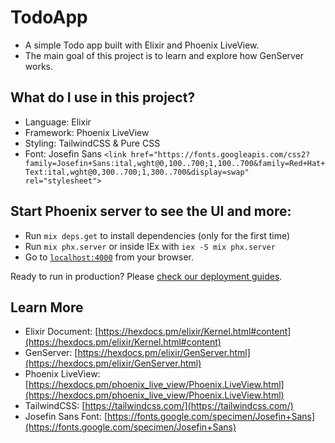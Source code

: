 # TodoApp

  * A simple Todo app built with Elixir and Phoenix LiveView.
  * The main goal of this project is to learn and explore how GenServer works.

## What do I use in this project?
  * Language: Elixir
  * Framework: Phoenix LiveView
  * Styling: TailwindCSS & Pure CSS
  * Font: Josefin Sans `<link href="https://fonts.googleapis.com/css2?family=Josefin+Sans:ital,wght@0,100..700;1,100..700&family=Red+Hat+Text:ital,wght@0,300..700;1,300..700&display=swap" rel="stylesheet">`

## Start Phoenix server to see the UI and more:

  * Run `mix deps.get` to install dependencies (only for the first time)
  * Run `mix phx.server` or inside IEx with `iex -S mix phx.server`
  * Go to [`localhost:4000`](http://localhost:4000) from your browser.

Ready to run in production? Please [check our deployment guides](https://hexdocs.pm/phoenix/deployment.html).

## Learn More

  * Elixir Document: [https://hexdocs.pm/elixir/Kernel.html#content](https://hexdocs.pm/elixir/Kernel.html#content)
  * GenServer: [https://hexdocs.pm/elixir/GenServer.html](https://hexdocs.pm/elixir/GenServer.html)
  * Phoenix LiveView: [https://hexdocs.pm/phoenix_live_view/Phoenix.LiveView.html](https://hexdocs.pm/phoenix_live_view/Phoenix.LiveView.html)
  * TailwindCSS: [https://tailwindcss.com/](https://tailwindcss.com/)
  * Josefin Sans Font: [https://fonts.google.com/specimen/Josefin+Sans](https://fonts.google.com/specimen/Josefin+Sans)

